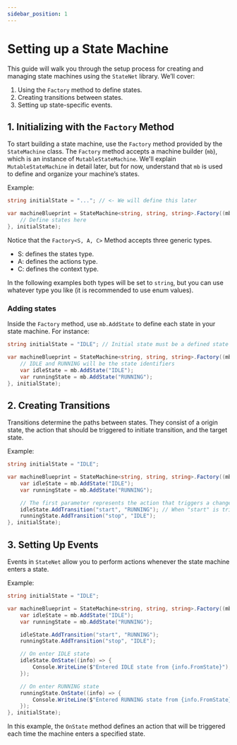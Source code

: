 ```yaml
---
sidebar_position: 1
---
```


# Setting up a State Machine

This guide will walk you through the setup process for creating and managing state machines using the `StateNet` library. We’ll cover:

1. Using the `Factory` method to define states.
2. Creating transitions between states.
3. Setting up state-specific events.

## 1. Initializing with the `Factory` Method

To start building a state machine, use the `Factory` method provided by the `StateMachine` class. The `Factory` method accepts a machine builder (`mb`), which is an instance of `MutableStateMachine`. We'll explain `MutableStateMachine` in detail later, but for now, understand that `mb` is used to define and organize your machine’s states.

Example:

```csharp
string initialState = "..."; // <- We will define this later

var machineBlueprint = StateMachine<string, string, string>.Factory((mb) => {
    // Define states here
}, initialState);
```

Notice that the `Factory<S, A, C>` Method accepts three generic types.

- S: defines the states type.
- A: defines the actions type.
- C: defines the context type.

In the following examples both types will be set to `string`, but you can use whatever type you like (it is recommended to use enum values).

### Adding states

Inside the `Factory` method, use `mb.AddState` to define each state in your state machine. For instance:

```csharp
string initialState = "IDLE"; // Initial state must be a defined state (see below)

var machineBlueprint = StateMachine<string, string, string>.Factory((mb) => {
    // IDLE and RUNNING will be the state identifiers
    var idleState = mb.AddState("IDLE");
    var runningState = mb.AddState("RUNNING");
}, initialState);
```

## 2. Creating Transitions

Transitions determine the paths between states. They consist of a origin state, the action that should be triggered to initiate transition, and the target state.

Example:

```csharp
string initialState = "IDLE";

var machineBlueprint = StateMachine<string, string, string>.Factory((mb) => {
    var idleState = mb.AddState("IDLE");
    var runningState = mb.AddState("RUNNING");

    // The first parameter represents the action that triggers a change to the state from a defined state
    idleState.AddTransition("start", "RUNNING"); // When "start" is triggered while the machine is on "IDLE" state it will transition to "RUNNING"
    runningState.AddTransition("stop", "IDLE");
}, initialState);
```

## 3. Setting Up Events

Events in `StateNet` allow you to perform actions whenever the state machine enters a state.

Example:

```csharp
string initialState = "IDLE";

var machineBlueprint = StateMachine<string, string, string>.Factory((mb) => {
    var idleState = mb.AddState("IDLE");
    var runningState = mb.AddState("RUNNING");

    idleState.AddTransition("start", "RUNNING");
    runningState.AddTransition("stop", "IDLE");

    // On enter IDLE state
    idleState.OnState((info) => {
        Console.WriteLine($"Entered IDLE state from {info.FromState}");
    });

    // On enter RUNNING state
    runningState.OnState((info) => {
        Console.WriteLine($"Entered RUNNING state from {info.FromState}")
    });
}, initialState);
```

In this example, the `OnState` method defines an action that will be triggered each time the machine enters a specified state.
